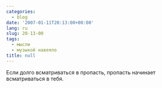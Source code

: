 ```yaml
---
categories:
  - blog
date: '2007-01-11T20:13:00+00:00'
lang: ru
slug: 20-13-00
tags:
  - мысли
  - музыкой навеяло
title: null
---
```




Если долго всматриваться в пропасть, пропасть начинает всматриваться в тебя.